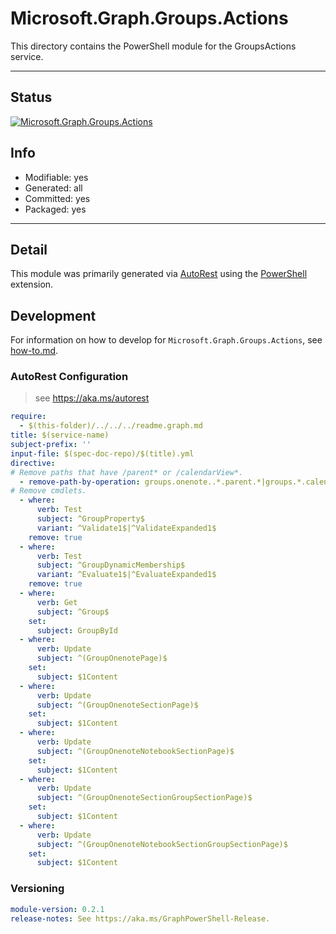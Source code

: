 <!-- region Generated -->
# Microsoft.Graph.Groups.Actions
This directory contains the PowerShell module for the GroupsActions service.

---
## Status
[![Microsoft.Graph.Groups.Actions](https://img.shields.io/powershellgallery/v/Microsoft.Graph.Groups.Actions.svg?style=flat-square&label=Microsoft.Graph.Groups.Actions "Microsoft.Graph.Groups.Actions")](https://www.powershellgallery.com/packages/Microsoft.Graph.Groups.Actions/)

## Info
- Modifiable: yes
- Generated: all
- Committed: yes
- Packaged: yes

---
## Detail
This module was primarily generated via [AutoRest](https://github.com/Azure/autorest) using the [PowerShell](https://github.com/Azure/autorest.powershell) extension.

## Development
For information on how to develop for `Microsoft.Graph.Groups.Actions`, see [how-to.md](how-to.md).
<!-- endregion -->

### AutoRest Configuration

> see https://aka.ms/autorest

``` yaml
require:
  - $(this-folder)/../../../readme.graph.md
title: $(service-name)
subject-prefix: ''
input-file: $(spec-doc-repo)/$(title).yml
directive:
# Remove paths that have /parent* or /calendarView*.
  - remove-path-by-operation: groups.onenote..*.parent.*|groups.*.calendarView.*
# Remove cmdlets.
  - where:
      verb: Test
      subject: ^GroupProperty$
      variant: ^Validate1$|^ValidateExpanded1$
    remove: true
  - where:
      verb: Test
      subject: ^GroupDynamicMembership$
      variant: ^Evaluate1$|^EvaluateExpanded1$
    remove: true
  - where:
      verb: Get
      subject: ^Group$
    set:
      subject: GroupById
  - where:
      verb: Update
      subject: ^(GroupOnenotePage)$
    set:
      subject: $1Content
  - where:
      verb: Update
      subject: ^(GroupOnenoteSectionPage)$
    set:
      subject: $1Content
  - where:
      verb: Update
      subject: ^(GroupOnenoteNotebookSectionPage)$
    set:
      subject: $1Content
  - where:
      verb: Update
      subject: ^(GroupOnenoteSectionGroupSectionPage)$
    set:
      subject: $1Content
  - where:
      verb: Update
      subject: ^(GroupOnenoteNotebookSectionGroupSectionPage)$
    set:
      subject: $1Content
```

### Versioning

``` yaml
module-version: 0.2.1
release-notes: See https://aka.ms/GraphPowerShell-Release.
```
